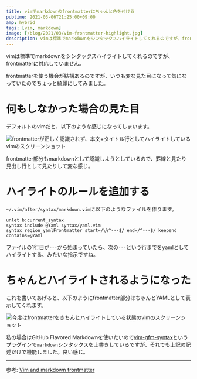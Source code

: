 ```yaml
---
title: vimでmarkdownのfrontmatterにちゃんと色を付ける
pubtime: 2021-03-06T21:25:00+09:00
amp: hybrid
tags: [vim, markdown]
image: [/blog/2021/03/vim-frontmatter-highlight.jpg]
description: vimは標準でmarkdownをシンタックスハイライトしてくれるのですが、frontmatterに対応していません。私はfrontmatterを使う機会が多いので、良い感じに表示する方法を探してみました。
---
```


vimは標準でmarkdownをシンタックスハイライトしてくれるのですが、frontmatterに対応していません。

frontmatterを使う機会が結構あるのですが、いつも変な見た目になって気になっていたのでちょっと綺麗にしてみました。


# 何もしなかった場合の見た目

デフォルトのvimだと、以下のような感じになってしまいます。

![frontmatterが正しく認識されず、本文+タイトル行としてハイライトしているvimのスクリーンショット](/blog/2021/03/vim-incorrect-frontmatter-highlight.jpg "800x242")

frontmatter部分もmarkdownとして認識しようとしているので、罫線と見たり見出し行として見たりして変な感じ。


# ハイライトのルールを追加する

`~/.vim/after/syntax/markdown.vim`に以下のようなファイルを作ります。

``` vim
unlet b:current_syntax
syntax include @Yaml syntax/yaml.vim
syntax region yamlFrontmatter start=/\%^---$/ end=/^---$/ keepend contains=@Yaml
```

ファイルの1行目が`---`から始まっていたら、次の`---`という行までをyamlとしてハイライトする、みたいな指示ですね。


# ちゃんとハイライトされるようになった

これを書いてあげると、以下のようにfrontmatter部分はちゃんとYAMLとして表示してくれます。

![今度はfrontmatterをきちんとハイライトしている状態のvimのスクリーンショット](/blog/2021/03/vim-correct-frontmatter-highlight.jpg "800x242")

私の場合はGitHub Flavored Markdownを使いたいので[vim-gfm-syntax](https://github.com/rhysd/vim-gfm-syntax)というプラグインで`markdown`シンタックスを上書きしているですが、それでも上記の記述だけで機能しました。良い感じ。

---

参考: [Vim and markdown frontmatter](https://habamax.github.io/2019/03/07/vim-markdown-frontmatter.html)
